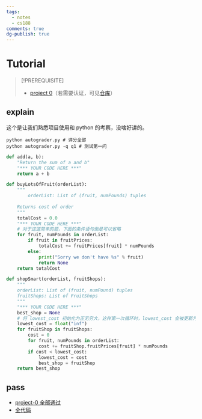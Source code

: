 ```yaml
---
tags:
  - notes
  - cs188
comments: true
dg-publish: true
---
```


# Tutorial

> [!PREREQUISITE]
>
> - [project 0](https://inst.eecs.berkeley.edu/~cs188/sp24/projects/proj0/)（若需要认证，可见[仓库](https://github.com/Darstib/cs188/tree/main/materials/project/intro_page)）

## explain

这个是让我们熟悉项目使用和 python 的考察，没啥好讲的。

```shell
python autograder.py # 评分全部
python autograder.py -q q1 # 测试第一问
```

```python title="addition.py"
def add(a, b):
    "Return the sum of a and b"
    "*** YOUR CODE HERE ***"
    return a + b
```

```python title="buyLotsOfFruit.py"
def buyLotsOfFruit(orderList):
    """
        orderList: List of (fruit, numPounds) tuples
    
    Returns cost of order
    """
    totalCost = 0.0
    "*** YOUR CODE HERE ***"
    # 对于这道简单的题，下面的条件语句倒是可以省略
    for fruit, numPounds in orderList:
        if fruit in fruitPrices:
            totalCost += fruitPrices[fruit] * numPounds
        else:
            print("Sorry we don't have %s" % fruit)
            return None
    return totalCost
```

```python title="shopSmart.py"
def shopSmart(orderList, fruitShops):
    """
    orderList: List of (fruit, numPound) tuples
    fruitShops: List of FruitShops
    """
    "*** YOUR CODE HERE ***"
    best_shop = None
    # 将 lowest_cost 初始化为正无穷大，这样第一次循环时，lowest_cost 会被更新为第一个商店的 cost
    lowest_cost = float("inf")
    for fruitShop in fruitShops:
        cost = 0
        for fruit, numPounds in orderList:
            cost += fruitShop.fruitPrices[fruit] * numPounds
        if cost < lowest_cost:
            lowest_cost = cost
            best_shop = fruitShop
    return best_shop
```
## pass

- [project-0 全部通过](attachments/project-0.png)
- [全代码](https://github.com/Darstib/cs188/tree/main/project/solution)